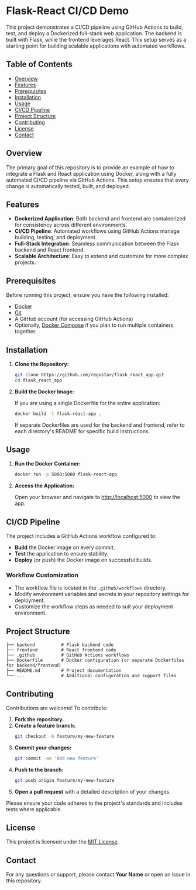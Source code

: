 # Flask-React CI/CD Demo

This project demonstrates a CI/CD pipeline using GitHub Actions to build, test, and deploy a Dockerized full-stack web application. The backend is built with Flask, while the frontend leverages React. This setup serves as a starting point for building scalable applications with automated workflows.

## Table of Contents

- [Overview](#overview)
- [Features](#features)
- [Prerequisites](#prerequisites)
- [Installation](#installation)
- [Usage](#usage)
- [CI/CD Pipeline](#cicd-pipeline)
- [Project Structure](#project-structure)
- [Contributing](#contributing)
- [License](#license)
- [Contact](#contact)

## Overview

The primary goal of this repository is to provide an example of how to integrate a Flask and React application using Docker, along with a fully automated CI/CD pipeline via GitHub Actions. This setup ensures that every change is automatically tested, built, and deployed.

## Features

- **Dockerized Application**: Both backend and frontend are containerized for consistency across different environments.
- **CI/CD Pipeline**: Automated workflows using GitHub Actions manage building, testing, and deployment.
- **Full-Stack Integration**: Seamless communication between the Flask backend and React frontend.
- **Scalable Architecture**: Easy to extend and customize for more complex projects.

## Prerequisites

Before running this project, ensure you have the following installed:

- [Docker](https://docs.docker.com/get-docker/)
- [Git](https://git-scm.com/)
- A GitHub account (for accessing GitHub Actions)
- Optionally, [Docker Compose](https://docs.docker.com/compose/) if you plan to run multiple containers together.

## Installation

1. **Clone the Repository:**

   ```bash
   git clone https://github.com/regostar/flask_react_app.git
   cd flask_react_app
   ```

2. **Build the Docker Image:**

   If you are using a single Dockerfile for the entire application:

   ```bash
   docker build -t flask-react-app .
   ```

   If separate Dockerfiles are used for the backend and frontend, refer to each directory's README for specific build instructions.

## Usage

1. **Run the Docker Container:**

   ```bash
   docker run -p 5000:5000 flask-react-app
   ```

2. **Access the Application:**

   Open your browser and navigate to [http://localhost:5000](http://localhost:5000) to view the app.

## CI/CD Pipeline

The project includes a GitHub Actions workflow configured to:

- **Build** the Docker image on every commit.
- **Test** the application to ensure stability.
- **Deploy** (or push) the Docker image on successful builds.

### Workflow Customization

- The workflow file is located in the `.github/workflows` directory.
- Modify environment variables and secrets in your repository settings for deployment.
- Customize the workflow steps as needed to suit your deployment environment.

## Project Structure

```plaintext
├── backend          # Flask backend code
├── frontend         # React frontend code
├── .github          # GitHub Actions workflows
├── Dockerfile       # Docker configuration (or separate Dockerfiles for backend/frontend)
├── README.md        # Project documentation
└── ...              # Additional configuration and support files
```

## Contributing

Contributions are welcome! To contribute:

1. **Fork the repository.**
2. **Create a feature branch:**
   ```bash
   git checkout -b feature/my-new-feature
   ```
3. **Commit your changes:**
   ```bash
   git commit -am 'Add new feature'
   ```
4. **Push to the branch:**
   ```bash
   git push origin feature/my-new-feature
   ```
5. **Open a pull request** with a detailed description of your changes.

Please ensure your code adheres to the project's standards and includes tests where applicable.

## License

This project is licensed under the [MIT License](LICENSE).

## Contact

For any questions or support, please contact **Your Name** or open an issue in this repository.

